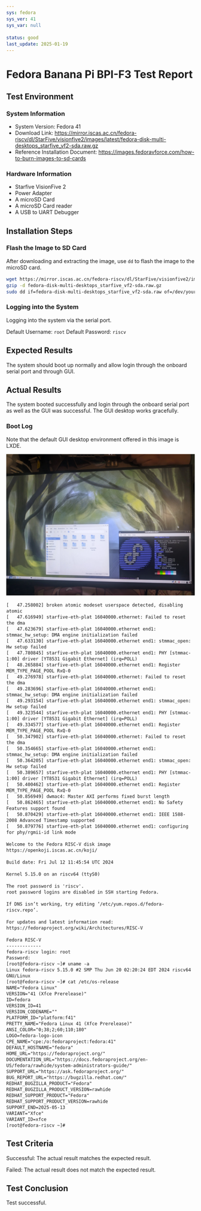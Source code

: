 ```yaml
---
sys: fedora
sys_ver: 41
sys_var: null

status: good
last_update: 2025-01-19
---
```


# Fedora Banana Pi BPI-F3 Test Report

## Test Environment

### System Information

- System Version: Fedora 41
- Download Link: https://mirror.iscas.ac.cn/fedora-riscv/dl/StarFive/visionfive2/images/latest/fedora-disk-multi-desktops_starfive_vf2-sda.raw.gz
- Reference Installation Document: https://images.fedoravforce.com/how-to-burn-images-to-sd-cards

### Hardware Information

- Starfive VisionFive 2
- Power Adapter
- A microSD Card
- A microSD Card reader
- A USB to UART Debugger

## Installation Steps

### Flash the Image to SD Card

After downloading and extracting the image, use `dd` to flash the image to the microSD card.

```bash
wget https://mirror.iscas.ac.cn/fedora-riscv/dl/StarFive/visionfive2/images/latest/fedora-disk-multi-desktops_starfive_vf2-sda.raw.gz
gzip -d fedora-disk-multi-desktops_starfive_vf2-sda.raw.gz
sudo dd if=fedora-disk-multi-desktops_starfive_vf2-sda.raw of=/dev/your-device bs=4M status=progress
```

### Logging into the System

Logging into the system via the serial port.

Default Username: `root`
Default Password: `riscv`

## Expected Results

The system should boot up normally and allow login through the onboard serial port and through GUI.

## Actual Results

The system booted successfully and login through the onboard serial port as well as the GUI was successful. The GUI desktop works gracefully.

### Boot Log

Note that the default GUI desktop environment offered in this image is LXDE.

![](vf2_fedoravforce_lxde.webp)

```log
[   47.258002] broken atomic modeset userspace detected, disabling atomic
[   47.616949] starfive-eth-plat 16040000.ethernet: Failed to reset the dma
[   47.623679] starfive-eth-plat 16040000.ethernet end1: stmmac_hw_setup: DMA engine initialization failed
[   47.633130] starfive-eth-plat 16040000.ethernet end1: stmmac_open: Hw setup failed
[   47.780845] starfive-eth-plat 16040000.ethernet end1: PHY [stmmac-1:00] driver [YT8531 Gigabit Ethernet] (irq=POLL)
[   48.265884] starfive-eth-plat 16040000.ethernet end1: Register MEM_TYPE_PAGE_POOL RxQ-0
[   49.276978] starfive-eth-plat 16040000.ethernet: Failed to reset the dma
[   49.283696] starfive-eth-plat 16040000.ethernet end1: stmmac_hw_setup: DMA engine initialization failed
[   49.293154] starfive-eth-plat 16040000.ethernet end1: stmmac_open: Hw setup failed
[   49.323544] starfive-eth-plat 16040000.ethernet end1: PHY [stmmac-1:00] driver [YT8531 Gigabit Ethernet] (irq=POLL)
[   49.334577] starfive-eth-plat 16040000.ethernet end1: Register MEM_TYPE_PAGE_POOL RxQ-0
[   50.347902] starfive-eth-plat 16040000.ethernet: Failed to reset the dma
[   50.354665] starfive-eth-plat 16040000.ethernet end1: stmmac_hw_setup: DMA engine initialization failed
[   50.364205] starfive-eth-plat 16040000.ethernet end1: stmmac_open: Hw setup failed
[   50.389657] starfive-eth-plat 16040000.ethernet end1: PHY [stmmac-1:00] driver [YT8531 Gigabit Ethernet] (irq=POLL)
[   50.400462] starfive-eth-plat 16040000.ethernet end1: Register MEM_TYPE_PAGE_POOL RxQ-0
[   50.856949] dwmac4: Master AXI performs fixed burst length
[   50.862465] starfive-eth-plat 16040000.ethernet end1: No Safety Features support found
[   50.870429] starfive-eth-plat 16040000.ethernet end1: IEEE 1588-2008 Advanced Timestamp supported
[   50.879776] starfive-eth-plat 16040000.ethernet end1: configuring for phy/rgmii-id link mode

Welcome to the Fedora RISC-V disk image
https://openkoji.iscas.ac.cn/koji/

Build date: Fri Jul 12 11:45:54 UTC 2024

Kernel 5.15.0 on an riscv64 (ttyS0)

The root password is 'riscv'.
root password logins are disabled in SSH starting Fedora.

If DNS isn’t working, try editing ‘/etc/yum.repos.d/fedora-riscv.repo’.

For updates and latest information read:
https://fedoraproject.org/wiki/Architectures/RISC-V

Fedora RISC-V
-------------
fedora-riscv login: root
Password: 
[root@fedora-riscv ~]# uname -a
Linux fedora-riscv 5.15.0 #2 SMP Thu Jun 20 02:20:24 EDT 2024 riscv64 GNU/Linux
[root@fedora-riscv ~]# cat /etc/os-release 
NAME="Fedora Linux"
VERSION="41 (Xfce Prerelease)"
ID=fedora
VERSION_ID=41
VERSION_CODENAME=""
PLATFORM_ID="platform:f41"
PRETTY_NAME="Fedora Linux 41 (Xfce Prerelease)"
ANSI_COLOR="0;38;2;60;110;180"
LOGO=fedora-logo-icon
CPE_NAME="cpe:/o:fedoraproject:fedora:41"
DEFAULT_HOSTNAME="fedora"
HOME_URL="https://fedoraproject.org/"
DOCUMENTATION_URL="https://docs.fedoraproject.org/en-US/fedora/rawhide/system-administrators-guide/"
SUPPORT_URL="https://ask.fedoraproject.org/"
BUG_REPORT_URL="https://bugzilla.redhat.com/"
REDHAT_BUGZILLA_PRODUCT="Fedora"
REDHAT_BUGZILLA_PRODUCT_VERSION=rawhide
REDHAT_SUPPORT_PRODUCT="Fedora"
REDHAT_SUPPORT_PRODUCT_VERSION=rawhide
SUPPORT_END=2025-05-13
VARIANT="Xfce"
VARIANT_ID=xfce
[root@fedora-riscv ~]# 
```

## Test Criteria

Successful: The actual result matches the expected result.

Failed: The actual result does not match the expected result.

## Test Conclusion

Test successful.

